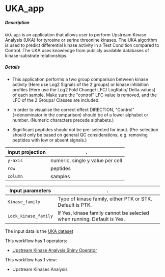 # UKA_app

##### Description

`UKA_app` is an application that allows user to perform Upstream Kinase Analysis (UKA) for tyrosine or serine threonine kinases. The UKA algorithm is used to predict differential kinase activity in a Test Condition compared to Control. The UKA uses knowledge from publicly available databases of kinase-substrate relationships. 

##### Details

* This application performs a two group comparison between kinase activity (Here use Log2 Signals of the 2 groups) or kinase inhibition profiles (Here use the Log2 Fold Change/ LFC/ LogRatio/ Delta values) of each sample. Make sure the "control" LFC value is removed, and the LFC of the 2 Groups/ Classes are included. 

* In order to visualise the correct effect DIRECTION, "Control" (=denominator in the comparison) should be of a lower alphabet or number. (Numeric characters precede alphabets.)

* Significant peptides should not be pre-selected for input. (Pre-selection should only be based on general QC considerations, e.g. removing peptides with low or absent signals.)

Input projection|.
---|---
`y-axis`        | numeric, single y value per cell
`row`           | peptides
`column`| samples

Input parameters|.
---|---
`Kinase_family`      | Type of kinase family, either PTK or STK. Default is PTK.
`Lock_kinase_family` | If Yes, kinase family cannot be selected when running. Default is Yes.

The input data is the [UKA dataset](https://tercen.com/r/ebd643c3119c715cacdef627bb88a5a7)

This workflow has 1 operators:

* [Upstream Kinase Analysis Shiny Operator](https://github.com/tercen/upstream_kinase_analysis_shiny_operator)

This workflow has 1 view:
* Upstream Kinases Analysis

